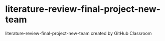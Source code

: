 # literature-review-final-project-new-team
literature-review-final-project-new-team created by GitHub Classroom
